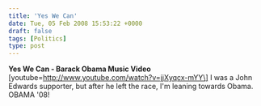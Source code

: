 ```yaml
---
title: 'Yes We Can'
date: Tue, 05 Feb 2008 15:53:22 +0000
draft: false
tags: [Politics]
type: post
---
```


**Yes We Can - Barack Obama Music Video** \[youtube=http://www.youtube.com/watch?v=jjXyqcx-mYY\] I was a John Edwards supporter, but after he left the race, I'm leaning towards Obama. OBAMA '08!